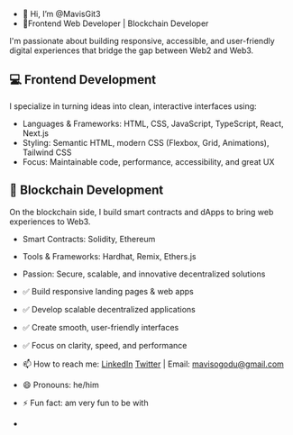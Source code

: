 - 👋 Hi, I’m @MavisGit3
- 👀Frontend Web Developer | Blockchain Developer 

I'm passionate about building responsive, accessible, and user-friendly digital experiences that bridge the gap between Web2 and Web3.  

## 💻 Frontend Development  
I specialize in turning ideas into clean, interactive interfaces using:  
- Languages & Frameworks: HTML, CSS, JavaScript, TypeScript, React, Next.js  
- Styling: Semantic HTML, modern CSS (Flexbox, Grid, Animations), Tailwind CSS  
- Focus: Maintainable code, performance, accessibility, and great UX  


## 🔗 Blockchain Development  
On the blockchain side, I build smart contracts and dApps to bring web experiences to Web3.  
- Smart Contracts: Solidity, Ethereum  
- Tools & Frameworks: Hardhat, Remix, Ethers.js  
- Passion: Secure, scalable, and innovative decentralized solutions  

- ✅ Build responsive landing pages & web apps  
- ✅ Develop scalable decentralized applications  
- ✅ Create smooth, user-friendly interfaces  
- ✅ Focus on clarity, speed, and performance   
- 📫 How to reach me: [LinkedIn](https://www.linkedin.com/in/mavis-ogodu) [Twitter](https://twitter.com/mavisogodu3) | Email: mavisogodu@gmail.com
- 😄 Pronouns: he/him
- ⚡ Fun fact: am very fun to be with 
- 

<!---
MavisGit3/MavisGit3 is a ✨ special ✨ repository because its `README.md` (this file) appears on your GitHub profile.
You can click the Preview link to take a look at your changes.
--->
